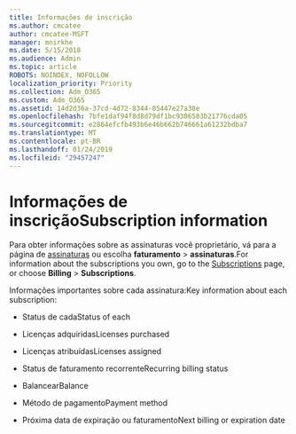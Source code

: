```yaml
---
title: Informações de inscrição
ms.author: cmcatee
author: cmcatee-MSFT
manager: mnirkhe
ms.date: 5/15/2018
ms.audience: Admin
ms.topic: article
ROBOTS: NOINDEX, NOFOLLOW
localization_priority: Priority
ms.collection: Adm_O365
ms.custom: Adm_O365
ms.assetid: 14d2d36a-37cd-4d72-8344-85447e27a38e
ms.openlocfilehash: 7bfe1daf94f8d8d79df1bc9306583b21776cda05
ms.sourcegitcommit: e2864efcfb493b6e46b662b746661a61232bdba7
ms.translationtype: MT
ms.contentlocale: pt-BR
ms.lasthandoff: 01/24/2019
ms.locfileid: "29457247"
---
```

# <a name="subscription-information"></a><span data-ttu-id="3b3b2-102">Informações de inscrição</span><span class="sxs-lookup"><span data-stu-id="3b3b2-102">Subscription information</span></span>

<span data-ttu-id="3b3b2-103">Para obter informações sobre as assinaturas você proprietário, vá para a página de [assinaturas](https://go.microsoft.com/fwlink/p/?linkid=842054) ou escolha **faturamento** \> **assinaturas**.</span><span class="sxs-lookup"><span data-stu-id="3b3b2-103">For information about the subscriptions you own, go to the [Subscriptions](https://go.microsoft.com/fwlink/p/?linkid=842054) page, or choose **Billing** \> **Subscriptions**.</span></span>
  
<span data-ttu-id="3b3b2-104">Informações importantes sobre cada assinatura:</span><span class="sxs-lookup"><span data-stu-id="3b3b2-104">Key information about each subscription:</span></span>
  
- <span data-ttu-id="3b3b2-105">Status de cada</span><span class="sxs-lookup"><span data-stu-id="3b3b2-105">Status of each</span></span>
    
- <span data-ttu-id="3b3b2-106">Licenças adquiridas</span><span class="sxs-lookup"><span data-stu-id="3b3b2-106">Licenses purchased</span></span>
    
- <span data-ttu-id="3b3b2-107">Licenças atribuídas</span><span class="sxs-lookup"><span data-stu-id="3b3b2-107">Licenses assigned</span></span>
    
- <span data-ttu-id="3b3b2-108">Status de faturamento recorrente</span><span class="sxs-lookup"><span data-stu-id="3b3b2-108">Recurring billing status</span></span>
    
- <span data-ttu-id="3b3b2-109">Balancear</span><span class="sxs-lookup"><span data-stu-id="3b3b2-109">Balance</span></span>
    
- <span data-ttu-id="3b3b2-110">Método de pagamento</span><span class="sxs-lookup"><span data-stu-id="3b3b2-110">Payment method</span></span>
    
- <span data-ttu-id="3b3b2-111">Próxima data de expiração ou faturamento</span><span class="sxs-lookup"><span data-stu-id="3b3b2-111">Next billing or expiration date</span></span>
    

